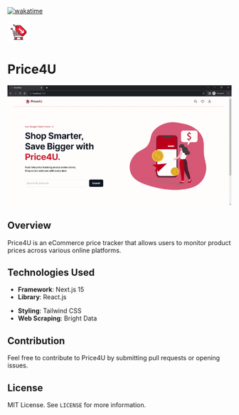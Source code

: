 [![wakatime](https://wakatime.com/badge/user/d7fffb39-631e-454c-9cce-bb60e92d14c5/project/018b2999-77e1-4dcf-9495-40926a3c41a5.svg)](https://wakatime.com/badge/user/d7fffb39-631e-454c-9cce-bb60e92d14c5/project/018b2999-77e1-4dcf-9495-40926a3c41a5)

<img src="https://github.com/sulimanbadour1/Price4U/blob/main/public/assets/sul-src/price4u.png?raw=true" alt ="Price4U logo" width='50px'/>

# Price4U

<img src="https://github.com/sulimanbadour1/Price4U/blob/main/public/screens/demo.gif?raw=true" alt="Banner" width="660px"/>

## Overview

Price4U is an eCommerce price tracker that allows users to monitor product prices across various online platforms.

## Technologies Used

- **Framework**: Next.js 15
- **Library**: React.js
<!-- - **Carousel** : React Responsive Carousel. -->
- **Styling**: Tailwind CSS
- **Web Scraping**: Bright Data

## Contribution

Feel free to contribute to Price4U by submitting pull requests or opening issues.

## License

MIT License. See `LICENSE` for more information.
